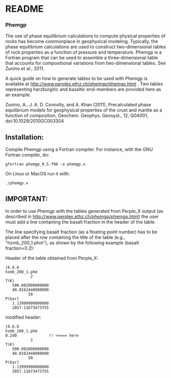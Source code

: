 # README #

### Phemgp ###

The use of phase equilibrium calculations to compute physical properties of rocks has become commonplace in geophysical modeling. Typically, the phase equilibrium calculations are used to construct two-dimensional tables of rock properties as a function of pressure and temperature. Phemgp is a Fortran program that can be used to assemble a three-dimensional table that accounts for compositional variations from two-dimensional tables. See Zunino et al., 2011. 

A quick guide on how to generate tables to be used with Phemgp is available at http://www.perplex.ethz.ch/phemgp/phemgp.html .
Two tables representing harzburgitic and basaltic end-members are provided here as an example. 


Zunino, A., J. A. D. Connolly, and A. Khan (2011), Precalculated phase equilibrium models for geophysical properties of the crust and mantle as a function of composition, Geochem. Geophys. Geosyst., 12, Q04001, doi:10.1029/2010GC003304


## Installation: ##

Compile Phemgp using a Fortran compiler. For instance, with the GNU Fortran compiler, do:
```
gfortran phemgp_0.5.f90 -o phemgp.x
```

On Linux or MacOS run it with:
```
./phemgp.x
```


## IMPORTANT: ##

In order to use Phemgp with the tables generated from Perple_X 
output (as described in http://www.perplex.ethz.ch/phemgp/phemgp.html) 
the user must add a line containing the basalt fraction in the 
header of the table. 

The line specifying basalt fraction (as a floating point number) has 
to be placed after the row containing the title of the table (e.g., 
"hzmb_200_1.phm"), as shown by the following example (basalt 
fraction=0.2):


Header of the table obtained from Perple_X: 

```
|6.6.6
hzmb_200_1.phm    
           2
T(K)    
   500.002000000000     
   40.8162448980000     
          50
P(bar)  
   1.13999900000000     
   2857.11673473755    
```



modified header:

```
|6.6.6
hzmb_200_1.phm  
0.2d0              !! <<=== here
           2
T(K)    
   500.002000000000     
   40.8162448980000     
          50
P(bar)  
   1.13999900000000     
   2857.11673473755   

```
